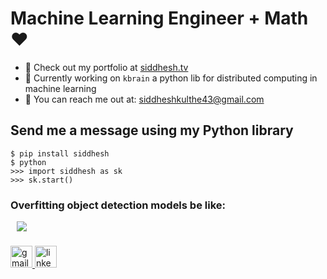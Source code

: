 # Machine Learning Engineer + Math ❤️
- 🌟 Check out my portfolio at <a href="https://siddhesh.tv/?utm_source=github">siddhesh.tv</a>
- 🚀 Currently working on `kbrain` a python lib for distributed computing in machine learning
- 📧 You can reach me out at: <a href="mailto:siddheshkulthe43@gmail.com">siddheshkulthe43@gmail.com</a>

## Send me a message using my Python library
<pre align="left" style="font-family: monospace;"><code>$ pip install siddhesh 
$ python
>>> import siddhesh as sk
>>> sk.start() </code></pre>

### Overfitting object detection models be like: 
<div>
  <img src="https://siddhesh.tv/static/media/pigeon_meme.478a9c14022854ba576b.webp" style="margin-left: 10px" />
</div>

<!-- <div align="left">
  <img src ="https://github-readme-stats-sigma-five.vercel.app/api?username=siddheshtv&show_icons=true&theme=dark" style="margin-left: 10px"/>
  <img src ="https://github-readme-streak-stats.herokuapp.com?user=siddheshtv&mode=weekly&theme=dark" style="margin-left: 10px"/>
</div>

<div align="left">
  <img src="https://cdn.jsdelivr.net/gh/devicons/devicon/icons/pytorch/pytorch-original.svg" height="64" width="64" alt="pytorch logo"/>
  <img src="https://cdn.jsdelivr.net/gh/devicons/devicon/icons/numpy/numpy-original.svg" height="64" width="64" alt="numpy logo"  />
  <img src="https://cdn.jsdelivr.net/gh/devicons/devicon/icons/tensorflow/tensorflow-original.svg" height="64" width="64" alt="tensorflow logo" />
  <img src="https://cdn.jsdelivr.net/gh/devicons/devicon/icons/anaconda/anaconda-original.svg" height="64" width="64" alt="anaconda logo"/>
  <img src="https://cdn.jsdelivr.net/gh/devicons/devicon/icons/javascript/javascript-original.svg" height="64" width="64" alt="javascript logo"  />
  <img src="https://cdn.jsdelivr.net/gh/devicons/devicon/icons/react/react-original.svg" height="64" width="64" alt="react logo"  />
  <img src="https://cdn.jsdelivr.net/gh/devicons/devicon/icons/python/python-original.svg" height="64" width="64" alt="python logo"  />
  <img src="https://cdn.jsdelivr.net/gh/devicons/devicon/icons/azure/azure-original.svg" height="64" width="64" alt="azure logo"  />
  <img src="https://cdn.jsdelivr.net/gh/devicons/devicon/icons/django/django-plain.svg" height="64" width="64" alt="django logo"  />
  <img src="https://cdn.jsdelivr.net/gh/devicons/devicon/icons/docker/docker-original.svg" height="64" width="64" alt="docker logo"  />
  <img src="https://cdn.jsdelivr.net/gh/devicons/devicon/icons/digitalocean/digitalocean-original.svg" height="64" width="64" alt="digitalocean logo"  />
  <img src="https://cdn.jsdelivr.net/gh/devicons/devicon/icons/electron/electron-original.svg" height="64" width="64" alt="electron logo"  />
  <img src="https://cdn.jsdelivr.net/gh/devicons/devicon/icons/express/express-original.svg" height="64" width="64" alt="express logo"  />
  <img src="https://cdn.jsdelivr.net/gh/devicons/devicon/icons/figma/figma-original.svg" height="64" width="64" alt="figma logo"  />
  <img src="https://cdn.jsdelivr.net/gh/devicons/devicon/icons/googlecloud/googlecloud-original.svg" height="64" width="64" alt="googlecloud logo"  />
  <img src="https://cdn.jsdelivr.net/gh/devicons/devicon/icons/graphql/graphql-plain.svg" height="64" width="64" alt="graphql logo"  />
  <img src="https://cdn.jsdelivr.net/gh/devicons/devicon/icons/mysql/mysql-original.svg" height="64" width="64" alt="mysql logo"  />
  <img src="https://cdn.jsdelivr.net/gh/devicons/devicon/icons/nodejs/nodejs-original.svg" height="64" width="64" alt="nodejs logo"  />
  <img src="https://cdn.jsdelivr.net/gh/devicons/devicon/icons/nuxtjs/nuxtjs-original.svg" height="64" width="64" alt="nuxtjs logo"  />  
  <img src="https://cdn.jsdelivr.net/gh/devicons/devicon/icons/vuejs/vuejs-original.svg" height="64" width="64" alt="vuejs logo"  />

</div> -->

###

<div align="left">
  <a href="mailto:siddhesh@kulthe.co" target="_blank">
    <img src="https://img.shields.io/static/v1?message=Gmail&logo=gmail&label=&color=D14836&logoColor=white&labelColor=&style=for-the-badge" height="35" alt="gmail logo"  />
  </a>
  <a href="https://linkedin.com/in/siddheshkulthe" target="_blank">
    <img src="https://img.shields.io/static/v1?message=LinkedIn&logo=linkedin&label=&color=0077B5&logoColor=white&labelColor=&style=for-the-badge" height="35" alt="linkedin logo"  />
  </a>
</div>

###

<br clear="both">


###
